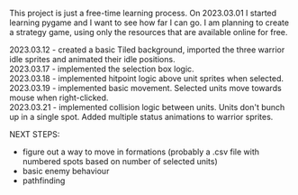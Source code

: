 This project is just a free-time learning process. On 2023.03.01 I started learning pygame and I want to see how far I can go. 
I am planning to create a strategy game, using only the resources that are available online for free.

2023.03.12 - created a basic Tiled background, imported the three warrior idle sprites and animated their idle positions.  
2023.03.17 - implemented the selection box logic.  
2023.03.18 - implemented hitpoint logic above unit sprites when selected.  
2023.03.19 - implemented basic movement. Selected units move towards mouse when right-clicked.  
2023.03.21 - implemented collision logic between units. Units don't bunch up in a single spot. Added multiple status animations to warrior sprites.  

NEXT STEPS:
- figure out a way to move in formations (probably a .csv file with numbered spots based on number of selected units)
- basic enemy behaviour
- pathfinding
